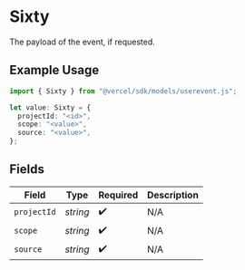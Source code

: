 # Sixty

The payload of the event, if requested.

## Example Usage

```typescript
import { Sixty } from "@vercel/sdk/models/userevent.js";

let value: Sixty = {
  projectId: "<id>",
  scope: "<value>",
  source: "<value>",
};
```

## Fields

| Field              | Type               | Required           | Description        |
| ------------------ | ------------------ | ------------------ | ------------------ |
| `projectId`        | *string*           | :heavy_check_mark: | N/A                |
| `scope`            | *string*           | :heavy_check_mark: | N/A                |
| `source`           | *string*           | :heavy_check_mark: | N/A                |